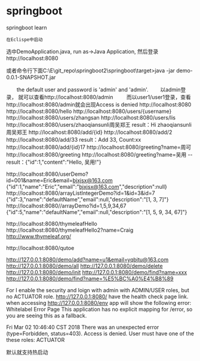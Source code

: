 # springboot
springboot learn


    在Eclispe中启动
  选中DemoApplication.java, run as->Java Application, 然后登录http://localhost:8080

  或者命令行下面C:\E\git_repo\springboot2\springboot\target>java -jar demo-0.0.1-SNAPSHOT.jar

　　the default user and password is 'admin' and 'admin'.
　　以admin登录， 就可以查看http://localhost:8080/admin
　　 而以user1/user1登录，查看http://localhost:8080/admin就会出现Access is denied
  http://localhost:8080
  http://localhost:8080/hello
  http://localhost:8080/users/{username}
  http://localhost:8080/users/zhangsan
  http://localhost:8080/users/lis
  http://localhost:8080/users/zhaoqiansunli周吴郑王  result：Hi zhaoqiansunli周吴郑王
  http://localhost:8080/add/{id}
  http://localhost:8080/add/2
  http://localhost:8080/add/33    result：Add 33, Count:xx
  http://localhost:8080/add/{id}17
  http://localhost:8080/greeting?name=周可
  http://localhost:8080/greeting
  http://localhost:8080/greeting?name=吴用 -- result：{"id":1,"content":"Hello, 吴用!"}

  http://localhost:8080/userDemo?id=001&name=Eric&email=bjxjsx@163.com
  {"id":1,"name":"Eric","email":"bjxjsx@163.com","description":null}
  http://localhost:8080/arrayListIntegerDemo?id=1&id=3&id=7
  {"id":3,"name":"defaultName","email":null,"description":"[1, 3, 7]"}
  http://localhost:8080//arrayDemo?id=1,5,9,34,67
  {"id":5,"name":"defaultName","email":null,"description":"[1, 5, 9, 34, 67]"}

  http://localhost:8080/thymeleafHello
  http://localhost:8080/thymeleafHello2?name=Craig
  http://www.thymeleaf.org/

  http://localhost:8080/qutoe

http://127.0.0.1:8080/demo/add?name=u1&email=yqbjtu@163.com
http://127.0.0.1:8080/demo/all
http://127.0.0.1:8080/demo/delete
http://127.0.0.1:8080/demo/init
http://127.0.0.1:8080/demo/find?name=xxx
http://127.0.0.1:8080/demo/find?name=%E5%BC%A0%E4%B8%89

  For I enable the security and loign with admin with ADMIN/USER roles, but no ACTUATOR role.
  http://127.0.0.1:8080/  have the health check page link.
  when accessing http://127.0.0.1:8080/env
  app will show the following error:
  Whitelabel Error Page
This application has no explicit mapping for /error, so you are seeing this as a fallback.

Fri Mar 02 10:46:40 CST 2018
There was an unexpected error (type=Forbidden, status=403).
Access is denied. User must have one of the these roles: ACTUATOR

默认就支持热启动